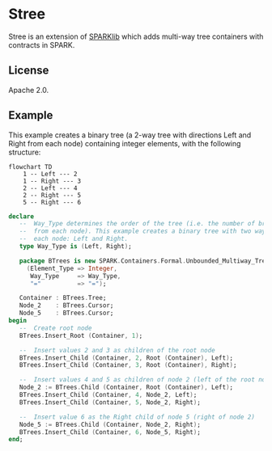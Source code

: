 # Stree

Stree is an extension of [SPARKlib](https://github.com/AdaCore/SPARKlib) which
adds multi-way tree containers with contracts in SPARK.

## License

Apache 2.0.

## Example

This example creates a binary tree (a 2-way tree with directions
Left and Right from each node) containing integer elements, with the following
structure:

```mermaid
flowchart TD
    1 -- Left --- 2
    1 -- Right --- 3
    2 -- Left --- 4
    2 -- Right --- 5
    5 -- Right --- 6
```

```ada
declare
   --  Way_Type determines the order of the tree (i.e. the number of branches
   --  from each node). This example creates a binary tree with two ways from
   --  each node: Left and Right.
   type Way_Type is (Left, Right);

   package BTrees is new SPARK.Containers.Formal.Unbounded_Multiway_Trees
     (Element_Type => Integer,
      Way_Type     => Way_Type,
      "="          => "=");

   Container : BTrees.Tree;
   Node_2    : BTrees.Cursor;
   Node_5    : BTrees.Cursor;
begin
   --  Create root node
   BTrees.Insert_Root (Container, 1);

   --  Insert values 2 and 3 as children of the root node
   BTrees.Insert_Child (Container, 2, Root (Container), Left);
   BTrees.Insert_Child (Container, 3, Root (Container), Right);

   --  Insert values 4 and 5 as children of node 2 (left of the root node)
   Node_2 := BTrees.Child (Container, Root (Container), Left);
   BTrees.Insert_Child (Container, 4, Node_2, Left);
   BTrees.Insert_Child (Container, 5, Node_2, Right);

   --  Insert value 6 as the Right child of node 5 (right of node 2)
   Node_5 := BTrees.Child (Container, Node_2, Right);
   BTrees.Insert_Child (Container, 6, Node_5, Right);
end;
```
